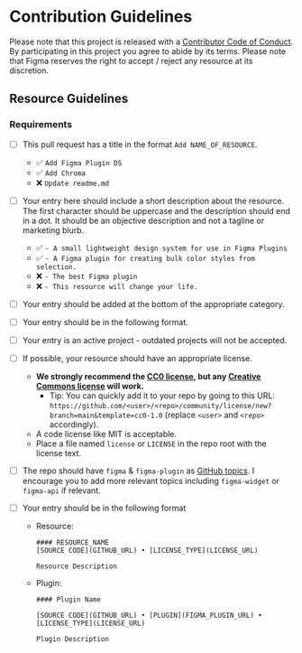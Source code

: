 # Contribution Guidelines

Please note that this project is released with a [Contributor Code of Conduct](code-of-conduct.md). By participating in this project you agree to abide by its terms. Please note that Figma reserves the right to accept / reject any resource at its discretion.

## Resource Guidelines

### Requirements

- [ ] This pull request has a title in the format `Add NAME_OF_RESOURCE`.
  - ✅ `Add Figma Plugin DS`
  - ✅ `Add Chroma`
  - ❌ `Update readme.md`
- [ ] Your entry here should include a short description about the resource. The first character should be uppercase and the description should end in a dot. It should be an objective description and not a tagline or marketing blurb.
  - ✅ `- A small lightweight design system for use in Figma Plugins`
  - ✅ `- A Figma plugin for creating bulk color styles from selection.`
  - ❌ `- The best Figma plugin`
  - ❌ `- This resource will change your life.`
- [ ] Your entry should be added at the bottom of the appropriate category.
- [ ] Your entry should be in the following format.
- [ ] Your entry is an active project - outdated projects will not be accepted.
- [ ] If possible, your resource should have an appropriate license.
  - **We strongly recommend the [CC0 license](https://creativecommons.org/publicdomain/zero/1.0/), but any [Creative Commons license](https://creativecommons.org/choose/) will work.**
    - Tip: You can quickly add it to your repo by going to this URL: `https://github.com/<user>/<repo>/community/license/new?branch=main&template=cc0-1.0` (replace `<user>` and `<repo>` accordingly).
  - A code license like MIT is acceptable.
  - Place a file named `license` or `LICENSE` in the repo root with the license text.
- [ ] The repo should have `figma` & `figma-plugin` as [GitHub topics](https://help.github.com/articles/about-topics). I encourage you to add more relevant topics including `figma-widget` or `figma-api` if relevant.
- [ ] Your entry should be in the following format

  - Resource:

    ```
    #### RESOURCE_NAME
    [SOURCE CODE](GITHUB_URL) • [LICENSE_TYPE](LICENSE_URL)

    Resource Description
    ```

  - Plugin:

    ```
    #### Plugin Name

    [SOURCE CODE](GITHUB_URL) • [PLUGIN](FIGMA_PLUGIN_URL) • [LICENSE_TYPE](LICENSE_URL)

    Plugin Description
    ```
